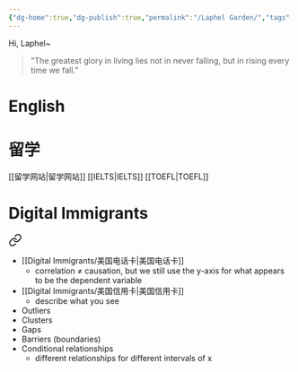 ```yaml
---
{"dg-home":true,"dg-publish":true,"permalink":"/Laphel Garden/","tags":["gardenEntry"],"dgPassFrontmatter":true,"created":"2023-04-22T11:14:19.123+08:00","updated":"2023-04-22T16:32:46.740+08:00"}
---
```



Hi, Laphel~
<blockquote> "The greatest glory in living lies not in never falling, but in rising every time we fall."
</blockquote>



# English



# 留学

[[留学网站\|留学网站]]
[[IELTS\|IELTS]]
[[TOEFL\|TOEFL]]

# Digital Immigrants

<div class="transclusion internal-embed is-loaded"><a class="markdown-embed-link" href="/english/#features" aria-label="Open link"><svg xmlns="http://www.w3.org/2000/svg" width="24" height="24" viewBox="0 0 24 24" fill="none" stroke="currentColor" stroke-width="2" stroke-linecap="round" stroke-linejoin="round" class="svg-icon lucide-link"><path d="M10 13a5 5 0 0 0 7.54.54l3-3a5 5 0 0 0-7.07-7.07l-1.72 1.71"></path><path d="M14 11a5 5 0 0 0-7.54-.54l-3 3a5 5 0 0 0 7.07 7.07l1.71-1.71"></path></svg></a>
<div class="markdown-embed">

- [[Digital Immigrants/美国电话卡\|美国电话卡]]
    - correlation ≠ causation, but we still use the y-axis for what appears to be the dependent variable
- [[Digital Immigrants/美国信用卡\|美国信用卡]]
    - describe what you see
- Outliers
- Clusters
- Gaps
- Barriers (boundaries)
- Conditional relationships
    - different relationships for different intervals of x

</div></div>

